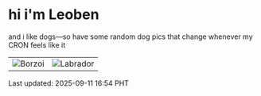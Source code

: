 # hi i'm Leoben

and i like dogs—so have some random dog pics that change whenever my CRON feels like it

|  |  |
|--------|----------|
| ![Borzoi](https://random-dog-vercel.vercel.app/api/random-borzoi?v=1757580854) | ![Labrador](https://random-dog-vercel.vercel.app/api/random-labrador?v=1757580854) |

Last updated: 2025-09-11 16:54 PHT
